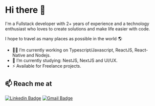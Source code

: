 # Hi there 👋

I'm a Fullstack developer with 2+ years of experience and a technology enthusiast who loves to create solutions and make life easier with code.

I hope to travel as many places as possible in the world 🌎

* 👨‍💻 I’m currently working on Typescript/Javascript, ReactJS, React-Native and Nodejs.
* 🌱 I’m currently studying: NestJS, NextJS and UI/UX.
* ⚡ Available for Freelance projects.

## 📫 Reach me at

[![Linkedin Badge](https://img.shields.io/badge/-LuamMenezes-6633cc?logo=Linkedin&logoColor=white&link=https://www.linkedin.com/in/lfmenezes/)](https://www.linkedin.com/in/lfmenezes/)
[![Gmail Badge](https://img.shields.io/badge/-luamfmenezes@gmail.com-ff4a6e?logo=Gmail&logoColor=white&link=mailto:luamfmenezes@gmail.com)](mailto:luamfmenezes@gmail.com)
